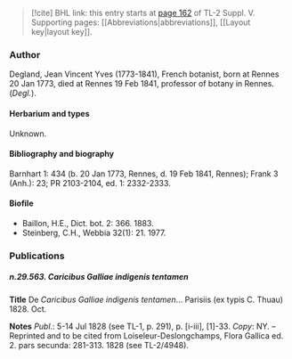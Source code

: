 > [!cite] BHL link: this entry starts at [page 162](https://www.biodiversitylibrary.org/item/103833#page/174/mode/1up) of TL-2 Suppl. V.
> Supporting pages: [[Abbreviations|abbreviations]], [[Layout key|layout key]].

### Author

Degland, Jean Vincent Yves (1773-1841), French botanist, born at Rennes 20 Jan 1773, died at Rennes 19 Feb 1841, professor of botany in Rennes. (*Degl.*).

#### Herbarium and types

Unknown.

#### Bibliography and biography

Barnhart 1: 434 (b. 20 Jan 1773, Rennes, d. 19 Feb 1841, Rennes); Frank 3 (Anh.): 23; PR 2103-2104, ed. 1: 2332-2333.

#### Biofile

- Baillon, H.E., Dict. bot. 2: 366. 1883.
- Steinberg, C.H., Webbia 32(1): 21. 1977.

### Publications

##### n.29.563. Caricibus Galliae indigenis tentamen

**Title**
De *Caricibus Galliae indigenis tentamen*... Parisiis (ex typis C. Thuau) 1828. Oct.

**Notes**
*Publ*.: 5-14 Jul 1828 (see TL-1, p. 291), p. \[i-iii\], \[1\]-33. *Copy*: NY. – Reprinted and to be cited from Loiseleur-Deslongchamps, Flora Gallica ed. 2. pars secunda: 281-313. 1828 (see TL-2/4948).

